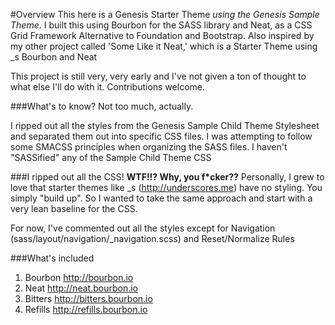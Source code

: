 #Overview
This here is a Genesis Starter Theme _using the Genesis Sample Theme_. I built this using Bourbon for the SASS library and Neat, as a CSS Grid Framework Alternative to Foundation and Bootstrap. Also inspired by my other project called 'Some Like it Neat,' which is a Starter Theme using _s Bourbon and Neat

This project is still very, very early and I've not given a ton of thought to what else I'll do with it. Contributions welcome.

###What's to know?
Not too much, actually.

I ripped out all the styles from the Genesis Sample Child Theme Stylesheet and separated them out into specific CSS files. I was attempting to follow some SMACSS principles when organizing the SASS files. I haven't "SASSified" any of the Sample Child Theme CSS

###I ripped out all the CSS!
**WTF!!? Why, you f*cker??**
Personally, I grew to love that starter themes like _s (http://underscores.me) have no styling. You simply "build up". So I wanted to take the same approach and start with a very lean baseline for the CSS. 

For now, I've commented out all the styles except for Navigation (sass/layout/navigation/_navigation.scss) and Reset/Normalize Rules

###What's included
1. Bourbon http://bourbon.io
2. Neat http://neat.bourbon.io
3. Bitters http://bitters.bourbon.io
4. Refills http://refills.bourbon.io